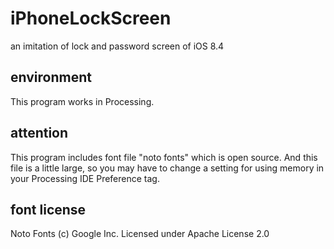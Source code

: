 # iPhoneLockScreen
an imitation of lock and password screen of iOS 8.4

## environment
This program works in Processing. 

## attention
This program includes font file "noto fonts" which is open source. 
And this file is a little large, so you may have to change a setting for using memory in your Processing IDE Preference tag.

## font license
Noto Fonts (c) Google Inc. Licensed under Apache License 2.0
